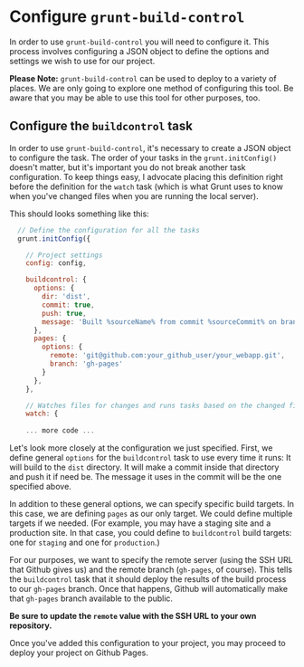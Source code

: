 # Configure `grunt-build-control`
In order to use `grunt-build-control` you will need to configure it. This process involves configuring a JSON object to define the options and settings we wish to use for our project.

**Please Note:** `grunt-build-control` can be used to deploy to a variety of places. We are only going to explore one method of configuring this tool. Be aware that you may be able to use this tool for other purposes, too.

## Configure the `buildcontrol` task
In order to use `grunt-build-control`, it's necessary to create a JSON object to configure the task. The order of your tasks in the `grunt.initConfig()` doesn't matter, but it's important you do not break another task configuration. To keep things easy, I advocate placing this definition right before the definition for the `watch` task (which is what Grunt uses to know when you've changed files when you are running the local server).

This should looks something like this:

```js
  // Define the configuration for all the tasks
  grunt.initConfig({

    // Project settings
    config: config,

    buildcontrol: {
      options: {
        dir: 'dist',
        commit: true,
        push: true,
        message: 'Built %sourceName% from commit %sourceCommit% on branch %sourceBranch%'
      },
      pages: {
        options: {
          remote: 'git@github.com:your_github_user/your_webapp.git',
          branch: 'gh-pages'
        }
      },
    },

    // Watches files for changes and runs tasks based on the changed files
    watch: {
    
    ... more code ...
```

Let's look more closely at the configuration we just specified. First, we define general `options` for the `buildcontrol` task to use every time it runs: It will build to the `dist` directory. It will make a commit inside that directory and push it if need be. The message it uses in the commit will be the one specified above.

In addition to these general options, we can specify specific build targets. In this case, we are defining `pages` as our only target. We could define multiple targets if we needed. (For example, you may have a staging site and a production site. In that case, you could define to `buildcontrol` build targets: one for `staging` and one for `production`.)

For our purposes, we want to specify the remote server (using the SSH URL that Github gives us) and the remote branch (`gh-pages`, of course). This tells the `buildcontrol` task that it should deploy the results of the build process to our `gh-pages` branch. Once that happens, Github will automatically make that `gh-pages` branch available to the public.

**Be sure to update the `remote` value with the SSH URL to your own repository.**

Once you've added this configuration to your project, you may proceed to deploy your project on Github Pages.